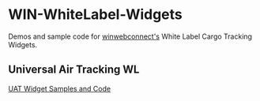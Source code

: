 # WIN-WhiteLabel-Widgets

Demos and sample code for [winwebconnect's][winresources] White Label Cargo Tracking Widgets.


## Universal Air Tracking WL


[UAT Widget Samples and Code][27ccffa9]


  [winresources]: https://www.winwebconnect.com/Resources "winwebconnect documentation hub"
  [27ccffa9]: ./whitelabel_uat/wl_uat_multisample.html "winwebconnect.com UAT Widget Samples and Code"
